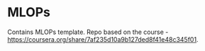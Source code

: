 # MLOPs
Contains MLOPs template. Repo based on the course - https://coursera.org/share/7af235d10a9b127ded8f41e48c345f01.
